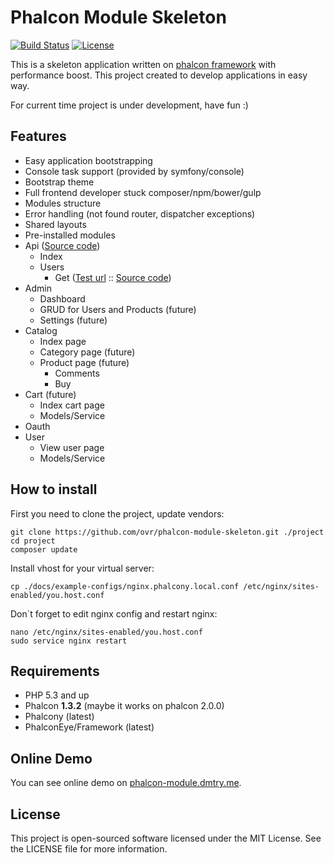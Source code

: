 Phalcon Module Skeleton
========
[![Build Status](https://travis-ci.org/ovr/phalcon-module-skeleton.png?branch=master)](https://travis-ci.org/ovr/phalcon-module-skeleton)
[![License](https://poser.pugx.org/ovr/phalcon-module-skeleton/license.svg)](https://packagist.org/packages/ovr/phalcon-module-skeleton/)

This is a skeleton application written on [phalcon framework](https://github.com/phalcon/cphalcon) with performance boost.
This project created to develop applications in easy way.
 
For current time project is under development, have fun :)

Features
--------

* Easy application bootstrapping
* Console task support (provided by symfony/console)
* Bootstrap theme
* Full frontend developer stuck composer/npm/bower/gulp
* Modules structure
* Error handling (not found router, dispatcher exceptions)
* Shared layouts
* Pre-installed modules
 * Api ([Source code](./application/modules/api))
    * Index
    * Users
        * Get ([Test url](http://phalcon-module.dmtry.me/api/users/get/2/) :: [Source code](./application/modules/api/Controllers/UsersController.php))
 * Admin
    * Dashboard
    * GRUD for Users and Products (future)
    * Settings (future)
 * Catalog
    * Index page
    * Category page (future)
    * Product page (future)
        * Comments
        * Buy
 * Cart (future)
    * Index cart page
    * Models/Service
 * Oauth
 * User
    * View user page
    * Models/Service

How to install
--------------

First you need to clone the project, update vendors:

```
git clone https://github.com/ovr/phalcon-module-skeleton.git ./project
cd project
composer update
```

Install vhost for your virtual server:

```
cp ./docs/example-configs/nginx.phalcony.local.conf /etc/nginx/sites-enabled/you.host.conf
```

Don`t forget to edit nginx config and restart nginx:

```
nano /etc/nginx/sites-enabled/you.host.conf
sudo service nginx restart
```

Requirements
------------

* PHP 5.3 and up
* Phalcon **1.3.2** (maybe it works on phalcon 2.0.0)
* Phalcony (latest)
* PhalconEye/Framework (latest)

Online Demo
-----------

You can see online demo on [phalcon-module.dmtry.me](http://phalcon-module.dmtry.me/).

License
-------

This project is open-sourced software licensed under the MIT License. See the LICENSE file for more information.